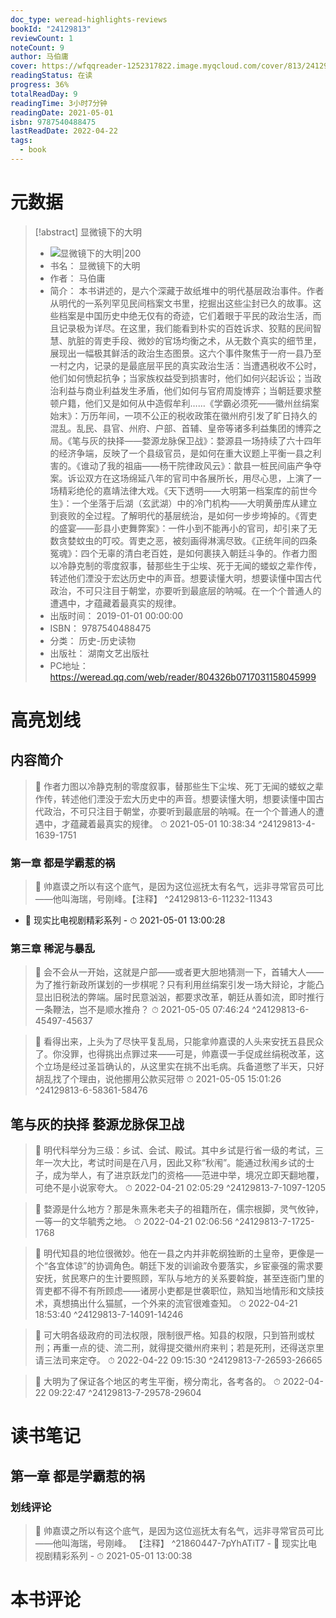 ```yaml
---
doc_type: weread-highlights-reviews
bookId: "24129813"
reviewCount: 1
noteCount: 9
author: 马伯庸
cover: https://wfqqreader-1252317822.image.myqcloud.com/cover/813/24129813/t7_24129813.jpg
readingStatus: 在读
progress: 36%
totalReadDay: 9
readingTime: 3小时7分钟
readingDate: 2021-05-01
isbn: 9787540488475
lastReadDate: 2022-04-22
tags:
  - book
---
```

# 元数据
> [!abstract] 显微镜下的大明
> - ![ 显微镜下的大明|200](https://wfqqreader-1252317822.image.myqcloud.com/cover/813/24129813/t7_24129813.jpg)
> - 书名： 显微镜下的大明
> - 作者： 马伯庸
> - 简介： 本书讲述的，是六个深藏于故纸堆中的明代基层政治事件。作者从明代的一系列罕见民间档案文书里，挖掘出这些尘封已久的故事。这些档案是中国历史中绝无仅有的奇迹，它们着眼于平民的政治生活，而且记录极为详尽。在这里，我们能看到朴实的百姓诉求、狡黠的民间智慧、肮脏的胥吏手段、微妙的官场均衡之术，从无数个真实的细节里，展现出一幅极其鲜活的政治生态图景。这六个事件聚焦于一府一县乃至一村之内，记录的是最底层平民的真实政治生活：当遭遇税收不公时，他们如何愤起抗争；当家族权益受到损害时，他们如何兴起诉讼；当政治利益与商业利益发生矛盾，他们如何与官府周旋博弈；当朝廷要求整顿户籍，他们又是如何从中造假牟利……《学霸必须死——徽州丝绢案始末》：万历年间，一项不公正的税收政策在徽州府引发了旷日持久的混乱。乱民、县官、州府、户部、首辅、皇帝等诸多利益集团的博弈之局。《笔与灰的抉择——婺源龙脉保卫战》：婺源县一场持续了六十四年的经济争端，反映了一个县级官员，是如何在重大议题上平衡一县之利害的。《谁动了我的祖庙——杨干院律政风云》：歙县一桩民间庙产争夺案。诉讼双方在这场绵延八年的官司中各展所长，用尽心思，上演了一场精彩绝伦的嘉靖法律大戏。《天下透明——大明第一档案库的前世今生》：一个坐落于后湖（玄武湖）中的冷门机构——大明黄册库从建立到衰败的全过程。了解明代的基层统治，是如何一步步垮掉的。《胥吏的盛宴——彭县小吏舞弊案》：一件小到不能再小的官司，却引来了无数贪婪蚊虫的叮咬。胥吏之恶，被刻画得淋漓尽致。《正统年间的四条冤魂》：四个无辜的清白老百姓，是如何裹挟入朝廷斗争的。作者力图以冷静克制的零度叙事，替那些生于尘埃、死于无闻的蝼蚁之辈作传，转述他们湮没于宏达历史中的声音。想要读懂大明，想要读懂中国古代政治，不可只注目于朝堂，亦要听到最底层的呐喊。在一个个普通人的遭遇中，才蕴藏着最真实的规律。
> - 出版时间： 2019-01-01 00:00:00
> - ISBN： 9787540488475
> - 分类： 历史-历史读物
> - 出版社： 湖南文艺出版社
> - PC地址：https://weread.qq.com/web/reader/804326b0717031158045999

# 高亮划线

## 内容简介

> 📌 作者力图以冷静克制的零度叙事，替那些生下尘埃、死丁无闻的蝼蚁之辈作传，转述他们湮没于宏大历史中的声音。想要读懂大明，想要读懂中国古代政治，不可只注目于朝堂，亦要听到最底层的呐喊。在一个个普通人的遭遇中，才蕴藏着最真实的规律。 
> ⏱ 2021-05-01 10:38:34 ^24129813-4-1639-1751

### 第一章 都是学霸惹的祸

> 📌 帅嘉谟之所以有这个底气，是因为这位巡抚太有名气，远非寻常官员可比——他叫海瑞，号刚峰。【注释】 ^24129813-6-11232-11343
- 💭 现实比电视剧精彩系列 - ⏱ 2021-05-01 13:00:28 

### 第三章 稀泥与暴乱

> 📌 会不会从一开始，这就是户部——或者更大胆地猜测一下，首辅大人——为了推行新政所谋划的一步棋呢？只有利用丝绢案引发一场大辩论，才能凸显出旧税法的弊端。届时民意汹汹，都要求改革，朝廷从善如流，即时推行一条鞭法，岂不是顺水推舟？ 
> ⏱ 2021-05-05 07:46:24 ^24129813-6-45497-45637

> 📌 看得出来，上头为了尽快平复乱局，只能拿帅嘉谟的人头来安抚五县民众了。你没罪，也得挑出点罪过来——可是，帅嘉谟一手促成丝绢税改革，这个立场是经过圣旨确认的，从这里实在挑不出毛病。兵备道憋了半天，只好胡乱找了个理由，说他挪用公款买冠带 
> ⏱ 2021-05-05 15:01:26 ^24129813-6-58361-58476

## 笔与灰的抉择 婺源龙脉保卫战

> 📌 明代科举分为三级：乡试、会试、殿试。其中乡试是行省一级的考试，三年一次大比，考试时间是在八月，因此又称“秋闱”。能通过秋闱乡试的士子，成为举人，有了进京跃龙门的资格——范进中举，境况立即天翻地覆，可绝不是小说家夸大。 
> ⏱ 2022-04-21 02:05:29 ^24129813-7-1097-1205

> 📌 婺源是什么地方？那是朱熹朱老夫子的祖籍所在，儒宗根脚，灵气攸钟，一等一的文华毓秀之地。 
> ⏱ 2022-04-21 02:06:56 ^24129813-7-1725-1768

> 📌 明代知县的地位很微妙。他在一县之内并非乾纲独断的土皇帝，更像是一个“各宜体谅”的协调角色。朝廷下发的训谕政令要落实，乡宦豪强的需求要安抚，贫民寒户的生计要照顾，军队与地方的关系要斡旋，甚至连衙门里的胥吏都不得不有所顾虑——诸房小吏都是世袭职位，熟知当地情形和文牍技术，真想搞出什么猫腻，一个外来的流官很难查知。 
> ⏱ 2022-04-21 18:53:40 ^24129813-7-14091-14246

> 📌 可大明各级政府的司法权限，限制很严格。知县的权限，只到笞刑或杖刑；再重一点的徒、流二刑，就得提交徽州府来判；若是死刑，还得送京里请三法司来定夺。 
> ⏱ 2022-04-22 09:15:30 ^24129813-7-26593-26665

> 📌 大明为了保证各个地区的考生平衡，榜分南北，各考各的。 
> ⏱ 2022-04-22 09:22:47 ^24129813-7-29578-29604

# 读书笔记

## 第一章 都是学霸惹的祸

### 划线评论
> 📌 帅嘉谟之所以有这个底气，是因为这位巡抚太有名气，远非寻常官员可比——他叫海瑞，号刚峰。
【注释】  ^21860447-7pYhATiT7
    - 💭 现实比电视剧精彩系列
    - ⏱ 2021-05-01 13:00:38
   
# 本书评论


